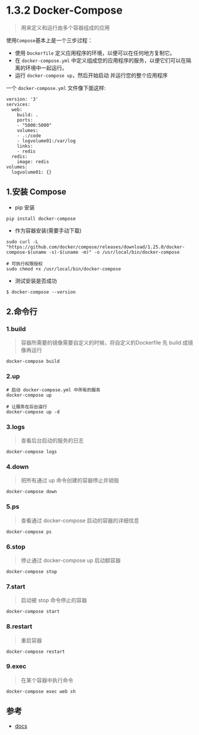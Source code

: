 
# 1.3.2 Docker-Compose

>用来定义和运行由多个容器组成的应用


使用`Compose`基本上是一个三步过程： 
- 使用 `Dockerfile` 定义应用程序的环境，以便可以在任何地方复制它。 
- 在 `docker-compose.yml` 中定义组成您的应用程序的服务，以便它们可以在隔离的环境中一起运行。
- 运行 `docker-compose up`，然后开始启动 并运行您的整个应用程序


一个 `docker-compose.yml` 文件像下面这样:

```
version: '3'
services:
  web:
    build: .
    ports:
    - "5000:5000"
    volumes:
    - .:/code
    - logvolume01:/var/log
    links:
    - redis
  redis:
    image: redis
volumes:
  logvolume01: {}
```

## 1.安装 Compose

- pip 安装

```
pip install docker-compose
```

- 作为容器安装(需要手动下载)

```
sudo curl -L "https://github.com/docker/compose/releases/download/1.25.0/docker-compose-$(uname -s)-$(uname -m)" -o /usr/local/bin/docker-compose

# 可执行权限授权
sudo chmod +x /usr/local/bin/docker-compose
```

- 测试安装是否成功

```
$ docker-compose --version
```

## 2.命令行


### 1.build

>容器所需要的镜像需要自定义的时候，将自定义的Dockerfile 先 build 成镜像再运行

```
docker-compose build
```


### 2.up

```
# 启动 docker-compose.yml 中所有的服务
docker-compose up

# 让服务在后台运行
docker-compose up -d
```


### 3.logs

>查看后台启动的服务的日志

```
docker-compose logs
```


### 4.down

>把所有通过 up 命令创建的容器停止并销毁

```
docker-compose down
```


### 5.ps

>查看通过 docker-compose 启动的容器的详细信息

```
docker-compose ps
```


### 6.stop

>停止通过 docker-compose up  启动额容器

```
docker-compose stop
```


### 7.start

>启动被 stop 命令停止的容器

```
docker-compose start
```



### 8.restart

>重启容器

```
docker-compose restart
```


### 9.exec

>在某个容器中执行命令

```
docker-compose exec web sh
```




## 参考
- [docs](docs.docker.com/compose/)
